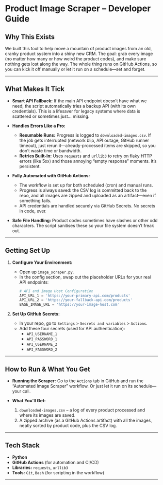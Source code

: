 # Product Image Scraper – Developer Guide

## Why This Exists

We built this tool to help move a mountain of product images from an old, cranky product system into a shiny new CRM. The goal: grab every image (no matter how many or how weird the product codes), and make sure nothing gets lost along the way. The whole thing runs on GitHub Actions, so you can kick it off manually or let it run on a schedule—set and forget.

---

## What Makes It Tick

- **Smart API Fallback:** If the main API endpoint doesn’t have what we need, the script automatically tries a backup API (with its own credentials). This is a lifesaver for legacy systems where data is scattered or sometimes just… missing.

- **Handles Errors Like a Pro:**
    - **Resumable Runs:** Progress is logged to `downloaded-images.csv`. If the job gets interrupted (network blip, API outage, GitHub runner timeout), just rerun it—already-processed items are skipped, so you don’t waste time or bandwidth.
    - **Retries Built-In:** Uses `requests` and `urllib3` to retry on flaky HTTP errors (like 5xx) and those annoying “empty response” moments. It’s persistent.

- **Fully Automated with GitHub Actions:**
    - The workflow is set up for both scheduled (cron) and manual runs.
    - Progress is always saved: the CSV log is committed back to the repo, and all images are zipped and uploaded as an artifact—even if something fails.
    - API credentials are handled securely via GitHub Secrets. No secrets in code, ever.

- **Safe File Handling:** Product codes sometimes have slashes or other odd characters. The script sanitises these so your file system doesn’t freak out.

---

## Getting Set Up

1. **Configure Your Environment:**
    - Open up `image_scraper.py`.
    - In the config section, swap out the placeholder URLs for your real API endpoints:
      ```python
      # API and Image Host Configuration
      API_URL_1 = 'https://your-primary-api.com/products'
      API_URL_2 = 'https://your-fallback-api.com/products'
      BASE_IMAGE_URL = 'https://your-image-host.com'
      ```

2. **Set Up GitHub Secrets:**
    - In your repo, go to `Settings` > `Secrets and variables` > `Actions`.
    - Add these four secrets (used for API authentication):
        - `API_USERNAME_1`
        - `API_PASSWORD_1`
        - `API_USERNAME_2`
        - `API_PASSWORD_2`

---

## How to Run & What You Get

- **Running the Scraper:** Go to the `Actions` tab in GitHub and run the “Automated Image Scraper” workflow. Or just let it run on its schedule—your call.

- **What You’ll Get:**
    1. `downloaded-images.csv` – a log of every product processed and where its images are saved.
    2. A zipped archive (as a GitHub Actions artifact) with all the images, neatly sorted by product code, plus the CSV log.

---

## Tech Stack

- **Python**
- **GitHub Actions** (for automation and CI/CD)
- **Libraries:** `requests`, `urllib3`
- **Tools:** `Git`, `Bash` (for scripting in the workflow)

---